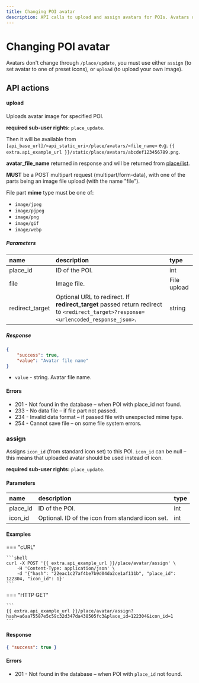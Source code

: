 ```yaml
---
title: Changing POI avatar
description: API calls to upload and assign avatars for POIs. Avatars don't change through `/place/update`, you must use either `assign` (to set avatar to one of preset icons), or `upload` (to upload your own image).
---
```


# Changing POI avatar

Avatars don't change through `/place/update`, you must use either `assign` (to set avatar to one of preset icons),
or `upload` (to upload your own image). 


## API actions

#### upload

Uploads avatar image for specified POI.

**required sub-user rights:** `place_update`.

Then it will be available from `[api_base_url]/<api_static_uri>/place/avatars/<file_name>`
e.g. `{{ extra.api_example_url }}/static/place/avatars/abcdef123456789.png`.

**avatar_file_name** returned in response and will be returned from [place/list](index.md#list).

**MUST** be a POST multipart request (multipart/form-data),
with one of the parts being an image file upload (with the name "file").

File part **mime** type must be one of:

* `image/jpeg`
* `image/pjpeg`
* `image/png`
* `image/gif`
* `image/webp`

##### Parameters

| name            | description                                                                                                                         | type        |
|:----------------|:------------------------------------------------------------------------------------------------------------------------------------|:------------|
| place_id        | ID of the POI.                                                                                                                      | int         |
| file            | Image file.                                                                                                                         | File upload |
| redirect_target | Optional URL to redirect. If **redirect_target** passed return redirect to `<redirect_target>?response=<urlencoded_response_json>`. | string      |

##### Response

```json
{
    "success": true,
    "value": "Avatar file name"
}
```

* `value` - string. Avatar file name.

#### Errors

* 201 - Not found in the database – when POI with place_id not found.
* 233 - No data file – if file part not passed.
* 234 - Invalid data format – if passed file with unexpected mime type.
* 254 - Cannot save file – on some file system errors.


### assign

Assigns `icon_id` (from standard icon set) to this POI. `icon_id` can be null – this means that uploaded avatar should
 be used instead of icon.

**required sub-user rights:** `place_update`.

#### Parameters

| name     | description                                      | type |
|:---------|:-------------------------------------------------|:-----|
| place_id | ID of the POI.                                   | int  |
| icon_id  | Optional. ID of the icon from standard icon set. | int  |

#### Examples

=== "cURL"

    ```shell
    curl -X POST '{{ extra.api_example_url }}/place/avatar/assign' \
        -H 'Content-Type: application/json' \
        -d '{"hash": "22eac1c27af4be7b9d04da2ce1af111b", "place_id": 122304, "icon_id": 1}'
    ```

=== "HTTP GET"

    ```
    {{ extra.api_example_url }}/place/avatar/assign?hash=a6aa75587e5c59c32d347da438505fc3&place_id=122304&icon_id=1
    ```

#### Response

```json
{ "success": true }
```

#### Errors

* 201 - Not found in the database – when POI with `place_id` not found.
